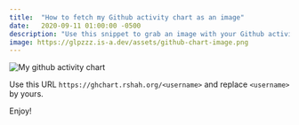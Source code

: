 ```yaml
---
title:  "How to fetch my Github activity chart as an image"
date:   2020-09-11 01:00:00 -0500
description: "Use this snippet to grab an image with your Github activity chart." 
image: https://glpzzz.is-a.dev/assets/github-chart-image.png
---
```

![My github activity chart](https://ghchart.rshah.org/glpzzz)

Use this URL `https://ghchart.rshah.org/<username>` and replace `<username>` by yours.

Enjoy!

